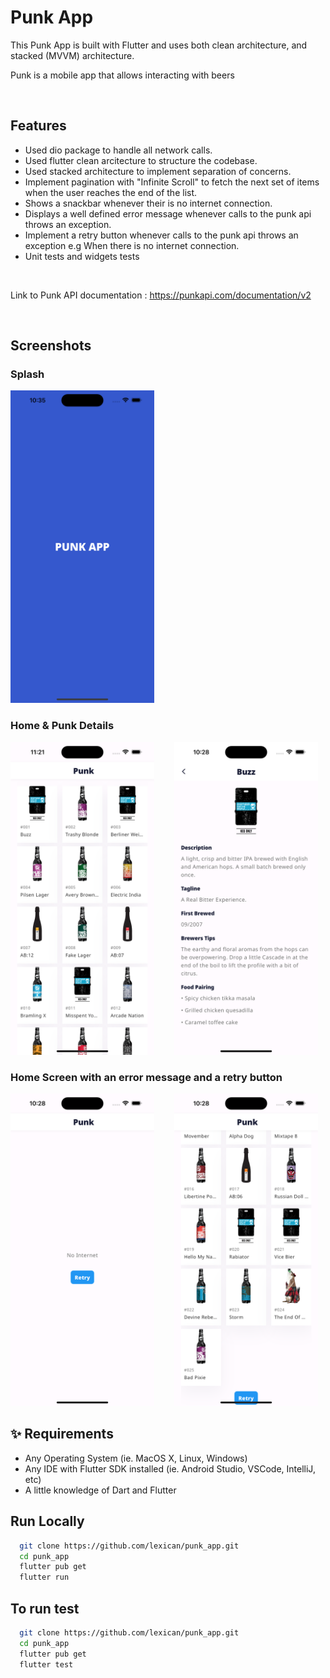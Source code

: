 # Punk App

This Punk App is built with Flutter and uses both clean architecture, and stacked (MVVM) architecture.

Punk is a mobile app that allows interacting with beers

<br>

## Features

- Used dio package to handle all network calls.
- Used flutter clean arcitecture to structure the codebase.
- Used stacked architecture to implement separation of concerns.
- Implement pagination with "Infinite Scroll" to fetch the next set of items when the user reaches the end of the list.
- Shows a snackbar whenever their is no internet connection.
- Displays a well defined error message whenever calls to the punk api throws an exception.
- Implement a retry button whenever calls to the punk api throws an exception e.g When there is no internet connection.
- Unit tests and widgets tests

<br>

Link to Punk API documentation : https://punkapi.com/documentation/v2

<br>

## Screenshots

### Splash

<img src="screenshots/splash.png" height="500em" />

### Home & Punk Details

<img src="screenshots/home.png" height="500em" />&nbsp;&nbsp;&nbsp;&nbsp;&nbsp;&nbsp;&nbsp;&nbsp;<img src="screenshots/punk_details.png" height="500em" />

### Home Screen with an error message and a retry button

<img src="screenshots/error.png" height="500em" />&nbsp;&nbsp;&nbsp;&nbsp;&nbsp;&nbsp;&nbsp;&nbsp;<img src="screenshots/home_with_retry_button_at_the_bottom.png" height="500em" />


## ✨ Requirements

- Any Operating System (ie. MacOS X, Linux, Windows)
- Any IDE with Flutter SDK installed (ie. Android Studio, VSCode, IntelliJ, etc)
- A little knowledge of Dart and Flutter


## Run Locally

```bash
  git clone https://github.com/lexican/punk_app.git
  cd punk_app
  flutter pub get
  flutter run
```
## To run test

```bash
  git clone https://github.com/lexican/punk_app.git
  cd punk_app
  flutter pub get
  flutter test
```




